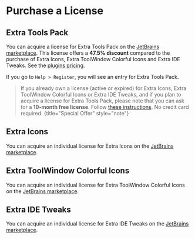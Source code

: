 <show-structure for="chapter,procedure,tab,def"/>

# Purchase a License

## Extra Tools Pack

You can acquire a license for Extra Tools Pack on the [JetBrains marketplace](https://plugins.jetbrains.com/plugin/24559-extra-tools-pack/pricing#personal). This license offers a **47.5% discount** compared to the purchase of Extra Icons, Extra ToolWindow Colorful Icons and Extra IDE Tweaks. See the [plugins pricing](https://www.extratoolspack.com/pricing.html).

If you go to `Help > Register`, you will see an entry for Extra Tools Pack.

> If you already own a license (active or expired) for Extra Icons, Extra ToolWindow Colorful Icons or Extra IDE Tweaks, and if you plan to acquire a license for Extra Tools Pack, please note that you can ask for a **10-month free license**.
> Follow [these instructions](https://www.extratoolspack.com/pricing.html#migrate-to-extra-tools-pack). No credit card required.
{title="Special Offer" style="note"}

## Extra Icons

You can acquire an individual license for Extra Icons on the [JetBrains marketplace](https://plugins.jetbrains.com/plugin/11058-extra-icons/pricing#personal).

## Extra ToolWindow Colorful Icons

You can acquire an individual license for Extra ToolWindow Colorful Icons on the [JetBrains marketplace](https://plugins.jetbrains.com/plugin/16604-extra-toolwindow-colorful-icons/pricing#personal).

## Extra IDE Tweaks

You can acquire an individual license for Extra IDE Tweaks on the [JetBrains marketplace](https://plugins.jetbrains.com/plugin/23927-extra-ide-tweaks/pricing#personal).
